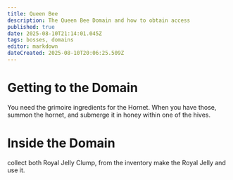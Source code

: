 ```yaml
---
title: Queen Bee
description: The Queen Bee Domain and how to obtain access
published: true
date: 2025-08-10T21:14:01.045Z
tags: bosses, domains
editor: markdown
dateCreated: 2025-08-10T20:06:25.509Z
---
```


# Getting to the Domain
You need the grimoire ingredients for the Hornet. When you have those, summon the hornet, and submerge it in honey within one of the hives.

# Inside the Domain
collect both Royal Jelly Clump, from the inventory make the Royal Jelly and use it.